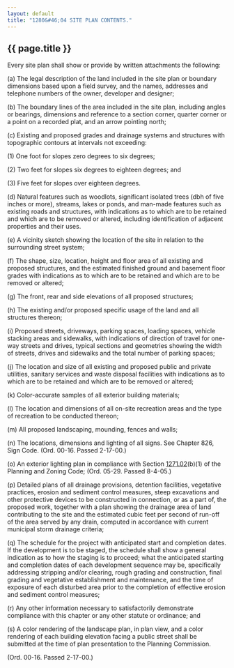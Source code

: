 ```yaml
---
layout: default 
title: "1280&#46;04 SITE PLAN CONTENTS."
---
```


{{ page.title }}
----------------

Every site plan shall show or provide by written attachments the
following:

​(a) The legal description of the land included in the site plan or
boundary dimensions based upon a field survey, and the names, addresses
and telephone numbers of the owner, developer and designer;

​(b) The boundary lines of the area included in the site plan, including
angles or bearings, dimensions and reference to a section corner,
quarter corner or a point on a recorded plat, and an arrow pointing
north;

​(c) Existing and proposed grades and drainage systems and structures
with topographic contours at intervals not exceeding:

​(1) One foot for slopes zero degrees to six degrees;

​(2) Two feet for slopes six degrees to eighteen degrees; and

​(3) Five feet for slopes over eighteen degrees.

​(d) Natural features such as woodlots, significant isolated trees (dbh
of five inches or more), streams, lakes or ponds, and man-made features
such as existing roads and structures, with indications as to which are
to be retained and which are to be removed or altered, including
identification of adjacent properties and their uses.

​(e) A vicinity sketch showing the location of the site in relation to
the surrounding street system;

​(f) The shape, size, location, height and floor area of all existing
and proposed structures, and the estimated finished ground and basement
floor grades with indications as to which are to be retained and which
are to be removed or altered;

​(g) The front, rear and side elevations of all proposed structures;

​(h) The existing and/or proposed specific usage of the land and all
structures thereon;

​(i) Proposed streets, driveways, parking spaces, loading spaces,
vehicle stacking areas and sidewalks, with indications of direction of
travel for one-way streets and drives, typical sections and geometries
showing the width of streets, drives and sidewalks and the total number
of parking spaces;

​(j) The location and size of all existing and proposed public and
private utilities, sanitary services and waste disposal facilities with
indications as to which are to be retained and which are to be removed
or altered;

​(k) Color-accurate samples of all exterior building materials;

​(l) The location and dimensions of all on-site recreation areas and the
type of recreation to be conducted thereon;

​(m) All proposed landscaping, mounding, fences and walls;

​(n) The locations, dimensions and lighting of all signs. See Chapter
826, Sign Code. (Ord. 00-16. Passed 2-17-00.)

​(o) An exterior lighting plan in compliance with Section
[1271.02](524a02d4.html)(b)(1) of the Planning and Zoning Code; (Ord.
05-29. Passed 8-4-05.)

​(p) Detailed plans of all drainage provisions, detention facilities,
vegetative practices, erosion and sediment control measures, steep
excavations and other protective devices to be constructed in
connection, or as a part of, the proposed work, together with a plan
showing the drainage area of land contributing to the site and the
estimated cubic feet per second of run-off of the area served by any
drain, computed in accordance with current municipal storm drainage
criteria;

​(q) The schedule for the project with anticipated start and completion
dates. If the development is to be staged, the schedule shall show a
general indication as to how the staging is to proceed; what the
anticipated starting and completion dates of each development sequence
may be, specifically addressing stripping and/or clearing, rough grading
and construction, final grading and vegetative establishment and
maintenance, and the time of exposure of each disturbed area prior to
the completion of effective erosion and sediment control measures;

​(r) Any other information necessary to satisfactorily demonstrate
compliance with this chapter or any other statute or ordinance; and

​(s) A color rendering of the landscape plan, in plan view, and a color
rendering of each building elevation facing a public street shall be
submitted at the time of plan presentation to the Planning Commission.

(Ord. 00-16. Passed 2-17-00.)
